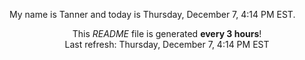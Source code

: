 My name is Tanner and today is Thursday, December 7, 4:14 PM EST.

<p align="center">This <i>README</i> file is generated <b>every 3 hours</b>!</br>Last refresh: Thursday, December 7, 4:14 PM EST<br /></p>
